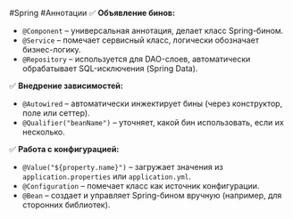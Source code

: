 
#Spring #Аннотации 
✅ **Объявление бинов:**

- `@Component` – универсальная аннотация, делает класс Spring-бином.
- `@Service` – помечает сервисный класс, логически обозначает бизнес-логику.
- `@Repository` – используется для DAO-слоев, автоматически обрабатывает SQL-исключения (Spring Data).

✅ **Внедрение зависимостей:**

- `@Autowired` – автоматически инжектирует бины (через конструктор, поле или сеттер).
- `@Qualifier("beanName")` – уточняет, какой бин использовать, если их несколько.

✅ **Работа с конфигурацией:**

- `@Value("${property.name}")` – загружает значения из `application.properties` или `application.yml`.
- `@Configuration` – помечает класс как источник конфигурации.
- `@Bean` – создает и управляет Spring-бином вручную (например, для сторонних библиотек).
